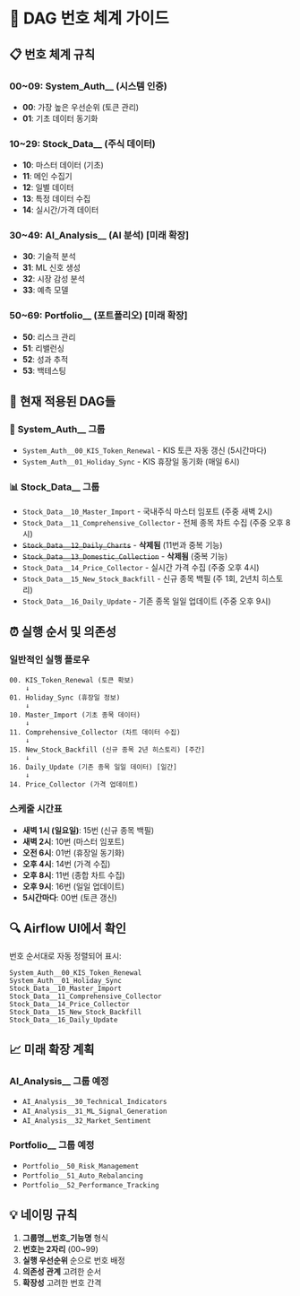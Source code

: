 # 🔢 DAG 번호 체계 가이드

## 📋 번호 체계 규칙

### **00~09: System_Auth__ (시스템 인증)**
- **00**: 가장 높은 우선순위 (토큰 관리)
- **01**: 기초 데이터 동기화

### **10~29: Stock_Data__ (주식 데이터)**  
- **10**: 마스터 데이터 (기초)
- **11**: 메인 수집기
- **12**: 일별 데이터
- **13**: 특정 데이터 수집
- **14**: 실시간/가격 데이터

### **30~49: AI_Analysis__ (AI 분석)** [미래 확장]
- **30**: 기술적 분석
- **31**: ML 신호 생성
- **32**: 시장 감성 분석
- **33**: 예측 모델

### **50~69: Portfolio__ (포트폴리오)** [미래 확장]
- **50**: 리스크 관리
- **51**: 리밸런싱
- **52**: 성과 추적
- **53**: 백테스팅

## 🎯 현재 적용된 DAG들

### 🔧 **System_Auth__ 그룹**
- `System_Auth__00_KIS_Token_Renewal` - KIS 토큰 자동 갱신 (5시간마다)
- `System_Auth__01_Holiday_Sync` - KIS 휴장일 동기화 (매일 6시)

### 📊 **Stock_Data__ 그룹**
- `Stock_Data__10_Master_Import` - 국내주식 마스터 임포트 (주중 새벽 2시)
- `Stock_Data__11_Comprehensive_Collector` - 전체 종목 차트 수집 (주중 오후 8시)
- ~~`Stock_Data__12_Daily_Charts`~~ - **삭제됨** (11번과 중복 기능)
- ~~`Stock_Data__13_Domestic_Collection`~~ - **삭제됨** (중복 기능)
- `Stock_Data__14_Price_Collector` - 실시간 가격 수집 (주중 오후 4시)
- `Stock_Data__15_New_Stock_Backfill` - 신규 종목 백필 (주 1회, 2년치 히스토리)
- `Stock_Data__16_Daily_Update` - 기존 종목 일일 업데이트 (주중 오후 9시)

## ⏰ 실행 순서 및 의존성

### **일반적인 실행 플로우**
```
00. KIS_Token_Renewal (토큰 확보)
    ↓
01. Holiday_Sync (휴장일 정보)
    ↓
10. Master_Import (기초 종목 데이터)
    ↓
11. Comprehensive_Collector (차트 데이터 수집)
    ↓
15. New_Stock_Backfill (신규 종목 2년 히스토리) [주간]
    ↓
16. Daily_Update (기존 종목 일일 데이터) [일간]
    ↓
14. Price_Collector (가격 업데이트)
```

### **스케줄 시간표**
- **새벽 1시 (일요일)**: 15번 (신규 종목 백필)
- **새벽 2시**: 10번 (마스터 임포트)
- **오전 6시**: 01번 (휴장일 동기화)  
- **오후 4시**: 14번 (가격 수집)
- **오후 8시**: 11번 (종합 차트 수집)
- **오후 9시**: 16번 (일일 업데이트)
- **5시간마다**: 00번 (토큰 갱신)

## 🔍 Airflow UI에서 확인

번호 순서대로 자동 정렬되어 표시:
```
System_Auth__00_KIS_Token_Renewal
System_Auth__01_Holiday_Sync
Stock_Data__10_Master_Import
Stock_Data__11_Comprehensive_Collector
Stock_Data__14_Price_Collector
Stock_Data__15_New_Stock_Backfill
Stock_Data__16_Daily_Update
```

## 📈 미래 확장 계획

### **AI_Analysis__ 그룹 예정**
- `AI_Analysis__30_Technical_Indicators`
- `AI_Analysis__31_ML_Signal_Generation`
- `AI_Analysis__32_Market_Sentiment`

### **Portfolio__ 그룹 예정**
- `Portfolio__50_Risk_Management`  
- `Portfolio__51_Auto_Rebalancing`
- `Portfolio__52_Performance_Tracking`

## 💡 네이밍 규칙

1. **그룹명__번호_기능명** 형식
2. **번호는 2자리** (00~99)
3. **실행 우선순위** 순으로 번호 배정
4. **의존성 관계** 고려한 순서
5. **확장성** 고려한 번호 간격